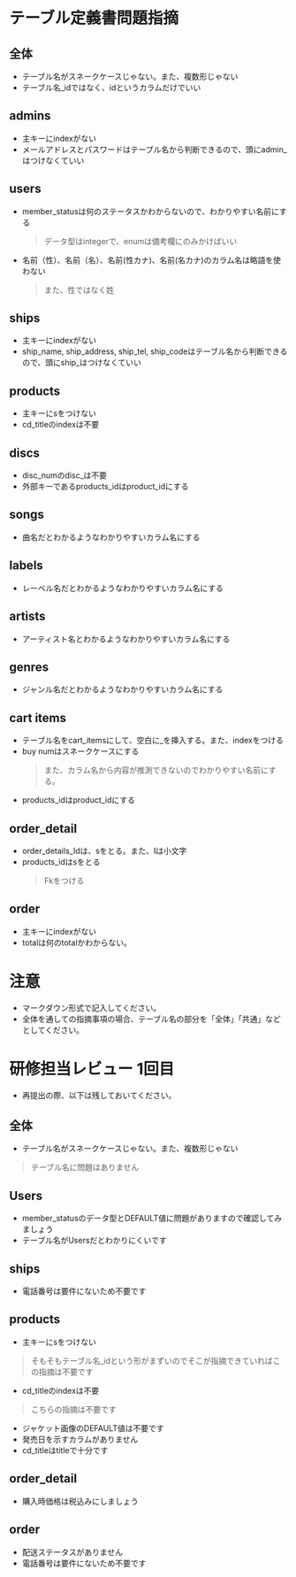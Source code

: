 # テーブル定義書問題指摘
## 全体
- テーブル名がスネークケースじゃない。また、複数形じゃない
- テーブル名_idではなく、idというカラムだけでいい

## admins
- 主キーにindexがない
- メールアドレスとパスワードはテーブル名から判断できるので、頭にadmin_はつけなくていい

## users
- member_statusは何のステータスかわからないので、わかりやすい名前にする
	>データ型はintegerで、enumは備考欄にのみかけばいい
- 名前（性）、名前（名）、名前(性カナ)、名前(名カナ)のカラム名は略語を使わない
	>また、性ではなく姓

## ships
- 主キーにindexがない
- ship_name, ship_address, ship_tel, ship_codeはテーブル名から判断できるので、頭にship_はつけなくていい

## products
- 主キーにsをつけない
- cd_titleのindexは不要

## discs
- disc_numのdisc_は不要
- 外部キーであるproducts_idはproduct_idにする

## songs
- 曲名だとわかるようなわかりやすいカラム名にする

## labels
- レーベル名だとわかるようなわかりやすいカラム名にする

## artists
- アーティスト名とわかるようなわかりやすいカラム名にする

## genres
- ジャンル名だとわかるようなわかりやすいカラム名にする

## cart items
- テーブル名をcart_itemsにして、空白に_を挿入する。また、indexをつける
- buy numはスネークケースにする
	>また、カラム名から内容が推測できないのでわかりやすい名前にする。
- products_idはproduct_idにする


## order_detail
- order_details_Idは、sをとる。また、Iは小文字
- products_idはsをとる
	>Fkをつける

## order
- 主キーにindexがない
- totalは何のtotalかわからない。

# 注意
* マークダウン形式で記入してください。
* 全体を通しての指摘事項の場合、テーブル名の部分を「全体」「共通」などとしてください。

# 研修担当レビュー 1回目
- 再提出の際、以下は残しておいてください。

## 全体
- テーブル名がスネークケースじゃない。また、複数形じゃない
 >テーブル名に問題はありません

## Users
- member_statusのデータ型とDEFAULT値に問題がありますので確認してみましょう
- テーブル名がUsersだとわかりにくいです

## ships
- 電話番号は要件にないため不要です


## products
- 主キーにsをつけない
 > そもそもテーブル名_idという形がまずいのでそこが指摘できていればこの指摘は不要です
- cd_titleのindexは不要
 > こちらの指摘は不要です
- ジャケット画像のDEFAULT値は不要です
- 発売日を示すカラムがありません
- cd_titleはtitleで十分です

## order_detail
- 購入時価格は税込みにしましょう

## order
- 配送ステータスがありません
- 電話番号は要件にないため不要です

